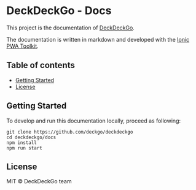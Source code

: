 # DeckDeckGo - Docs

This project is the documentation of [DeckDeckGo].

The documentation is written in markdown and developed with the [Ionic PWA Toolkit](https://ionicframework.com/pwa/toolkit).

## Table of contents

- [Getting Started](#getting-started)
- [License](#license)

## Getting Started

To develop and run this documentation locally, proceed as following:

```
git clone https://github.com/deckgo/deckdeckgo
cd deckdeckgo/docs
npm install
npm run start
```
 
## License

MIT © DeckDeckGo team

[DeckDeckGo]: https://deckdeckgo.com
